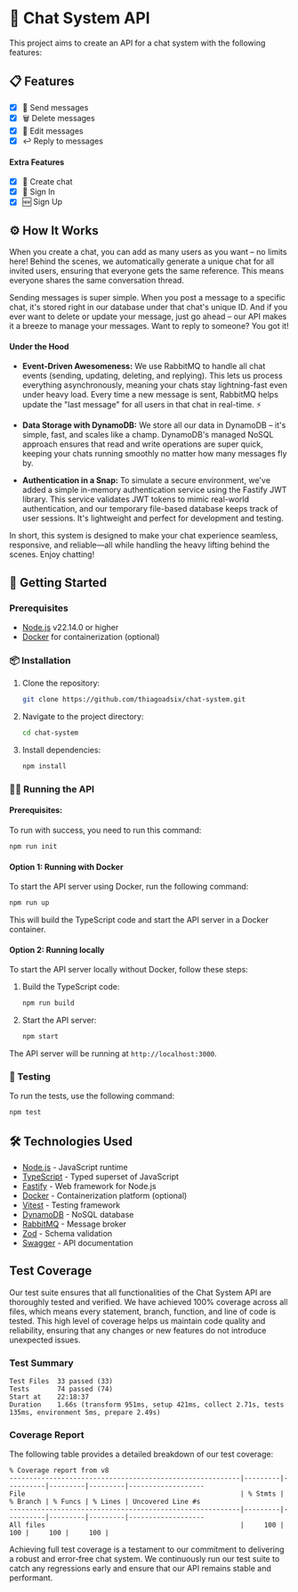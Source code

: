 # 💬 Chat System API

This project aims to create an API for a chat system with the following features:

## 📋 Features

- [x] 📨 Send messages
- [x] 🗑️ Delete messages
- [x] 📝 Edit messages
- [x] ↩️ Reply to messages

#### Extra Features
- [x] 💬 Create chat
- [x] 🔑 Sign In
- [x] 🆕 Sign Up

## ⚙️ How It Works
When you create a chat, you can add as many users as you want – no limits here! Behind the scenes, we automatically generate a unique chat for all invited users, ensuring that everyone gets the same reference. This means everyone shares the same conversation thread.

Sending messages is super simple. When you post a message to a specific chat, it's stored right in our database under that chat's unique ID. And if you ever want to delete or update your message, just go ahead – our API makes it a breeze to manage your messages. Want to reply to someone? You got it!

#### Under the Hood
- **Event-Driven Awesomeness:** We use RabbitMQ to handle all chat events (sending, updating, deleting, and replying). This lets us process everything asynchronously, meaning your chats stay lightning-fast even under heavy load. Every time a new message is sent, RabbitMQ helps update the "last message" for all users in that chat in real-time. ⚡️

- **Data Storage with DynamoDB:** We store all our data in DynamoDB – it's simple, fast, and scales like a champ. DynamoDB's managed NoSQL approach ensures that read and write operations are super quick, keeping your chats running smoothly no matter how many messages fly by.

- **Authentication in a Snap:** To simulate a secure environment, we've added a simple in-memory authentication service using the Fastify JWT library. This service validates JWT tokens to mimic real-world authentication, and our temporary file-based database keeps track of user sessions. It's lightweight and perfect for development and testing.

In short, this system is designed to make your chat experience seamless, responsive, and reliable—all while handling the heavy lifting behind the scenes. Enjoy chatting!

## 🚀 Getting Started

### Prerequisites

- [Node.js](https://nodejs.org/) v22.14.0 or higher
- [Docker](https://www.docker.com/) for containerization (optional)

### 📦 Installation

1. Clone the repository:
   ```bash
   git clone https://github.com/thiagoadsix/chat-system.git
   ```

2. Navigate to the project directory:
   ```bash
   cd chat-system
   ```

3. Install dependencies:
   ```bash
   npm install
   ```

### 🏃‍♂️ Running the API

#### Prerequisites:

To run with success, you need to run this command:
```bash
npm run init
```

#### Option 1: Running with Docker

To start the API server using Docker, run the following command:
```bash
npm run up
```

This will build the TypeScript code and start the API server in a Docker container.

#### Option 2: Running locally

To start the API server locally without Docker, follow these steps:

1. Build the TypeScript code:
   ```bash
   npm run build
   ```

2. Start the API server:
   ```bash
   npm start
   ```

The API server will be running at `http://localhost:3000`.

### 🧪 Testing

To run the tests, use the following command:
```bash
npm test
```

## 🛠️ Technologies Used

- [Node.js](https://nodejs.org/) - JavaScript runtime
- [TypeScript](https://www.typescriptlang.org/) - Typed superset of JavaScript
- [Fastify](https://www.fastify.io/) - Web framework for Node.js
- [Docker](https://www.docker.com/) - Containerization platform (optional)
- [Vitest](https://vitest.dev/) - Testing framework
- [DynamoDB](https://aws.amazon.com/dynamodb/) - NoSQL database
- [RabbitMQ](https://www.rabbitmq.com/) - Message broker
- [Zod](https://zod.dev/) - Schema validation
- [Swagger](https://swagger.io/) - API documentation

## Test Coverage

Our test suite ensures that all functionalities of the Chat System API are thoroughly tested and verified. We have achieved 100% coverage across all files, which means every statement, branch, function, and line of code is tested. This high level of coverage helps us maintain code quality and reliability, ensuring that any changes or new features do not introduce unexpected issues.

### Test Summary
```
Test Files  33 passed (33)  
Tests       74 passed (74)  
Start at    22:18:37  
Duration    1.66s (transform 951ms, setup 421ms, collect 2.71s, tests 135ms, environment 5ms, prepare 2.49s)
```

### Coverage Report

The following table provides a detailed breakdown of our test coverage:

```
% Coverage report from v8
----------------------------------------------------------|---------|----------|---------|---------|-------------------
File                                                      | % Stmts | % Branch | % Funcs | % Lines | Uncovered Line #s 
----------------------------------------------------------|---------|----------|---------|---------|-------------------
All files                                                 |     100 |      100 |     100 |     100 |                   
```

Achieving full test coverage is a testament to our commitment to delivering a robust and error-free chat system. We continuously run our test suite to catch any regressions early and ensure that our API remains stable and performant.